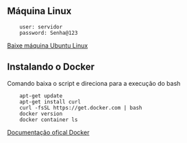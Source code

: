 ## Máquina Linux    

        user: servidor   
        password: Senha@123  
        
[Baixe máquina Ubuntu Linux](https://releases.ubuntu.com/20.04.3/ubuntu-20.04.3-desktop-amd64.iso)   
 
## Instalando o Docker    

Comando baixa o script e direciona para a execução do bash     

        apt-get update   
        apt-get install curl   
        curl -fsSL https://get.docker.com | bash   
        docker version   
        docker container ls     

[Documentação ofical Docker](https://docs.docker.com/get-docker/)   
